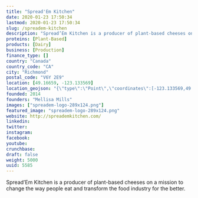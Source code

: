 ```yaml
---
title: "Spread'Em Kitchen"
date: 2020-01-23 17:50:34
lastmod: 2020-01-23 17:50:34
slug: /spreadem-kitchen
description: "Spread’Em Kitchen is a producer of plant-based cheeses on a mission to change the way people eat and transform the food industry for the better."
proteins: [Plant-Based]
products: [Dairy]
business: [Production]
finance_type: []
country: "Canada"
country_code: "CA"
city: "Richmond"
postal_code: "V6Y 2E9"
location: [49.16659, -123.133569]
location_geojson: "{\"type\":\"Point\",\"coordinates\":[-123.133569,49.16659]}"
founded: 2014
founders: "Mellisa Mills"
images: ["spreadem-logo-289x124.png"]
featured_image: "spreadem-logo-289x124.png"
website: http://spreademkitchen.com/
linkedin: 
twitter: 
instagram: 
facebook: 
youtube: 
crunchbase: 
draft: false
weight: 5000
uuid: 5585
---
```

Spread’Em Kitchen is a producer of plant-based cheeses on a mission to change the way people eat and transform the food industry for the better.
